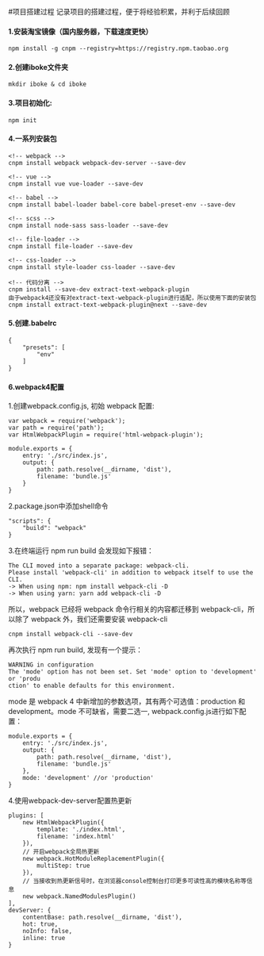 #项目搭建过程
记录项目的搭建过程，便于将经验积累，并利于后续回顾    

#### 1.安装淘宝镜像（国内服务器，下载速度更快）   
```
npm install -g cnpm --registry=https://registry.npm.taobao.org
```
#### 2.创建iboke文件夹  
```
mkdir iboke & cd iboke
```
#### 3.项目初始化: 
```
npm init
```

#### 4.一系列安装包   
```
<!-- webpack -->
cnpm install webpack webpack-dev-server --save-dev

<!-- vue -->
cnpm install vue vue-loader --save-dev

<!-- babel -->
cnpm install babel-loader babel-core babel-preset-env --save-dev

<!-- scss -->
cnpm install node-sass sass-loader --save-dev

<!-- file-loader -->
cnpm install file-loader --save-dev

<!-- css-loader -->
cnpm install style-loader css-loader --save-dev

<!-- 代码分离 -->
cnpm install --save-dev extract-text-webpack-plugin
由于webpack4还没有对extract-text-webpack-plugin进行适配，所以使用下面的安装包
cnpm install extract-text-webpack-plugin@next --save-dev
``` 

#### 5.创建.babelrc   
```
{
    "presets": [
        "env"
    ]
}
```
#### 6.webpack4配置 

1.创建webpack.config.js, 初始 webpack 配置:
```
var webpack = require('webpack');
var path = require('path');
var HtmlWebpackPlugin = require('html-webpack-plugin');

module.exports = {
    entry: './src/index.js',
    output: {
        path: path.resolve(__dirname, 'dist'),
        filename: 'bundle.js'
    }
}
```
2.package.json中添加shell命令   

```
"scripts": {
    "build": "webpack"
}
``` 
3.在终端运行 npm run build 会发现如下报错：   

```
The CLI moved into a separate package: webpack-cli.
Please install 'webpack-cli' in addition to webpack itself to use the CLI.
-> When using npm: npm install webpack-cli -D
-> When using yarn: yarn add webpack-cli -D
```
所以，webpack 已经将 webpack 命令行相关的内容都迁移到 webpack-cli，所以除了 webpack 外，我们还需要安装 webpack-cli   

```
cnpm install webpack-cli --save-dev
```
再次执行 npm run build, 发现有一个提示：
```
WARNING in configuration
The 'mode' option has not been set. Set 'mode' option to 'development' or 'produ
ction' to enable defaults for this environment.
```
mode 是 webpack 4 中新增加的参数选项，其有两个可选值：production 和 development。mode 不可缺省，需要二选一, webpack.config.js进行如下配置：
```
module.exports = {
    entry: './src/index.js',
    output: {
        path: path.resolve(__dirname, 'dist'),
        filename: 'bundle.js'
    },
    mode: 'development' //or 'production'
}
``` 
4.使用webpack-dev-server配置热更新
```
plugins: [
    new HtmlWebpackPlugin({
        template: './index.html', 
        filename: 'index.html'
    }),
    // 开启webpack全局热更新
    new webpack.HotModuleReplacementPlugin({
        multiStep: true
    }),
    // 当接收到热更新信号时，在浏览器console控制台打印更多可读性高的模块名称等信息
    new webpack.NamedModulesPlugin()
],
devServer: {
    contentBase: path.resolve(__dirname, 'dist'),
    hot: true,
    noInfo: false,
    inline: true
}
```


 



